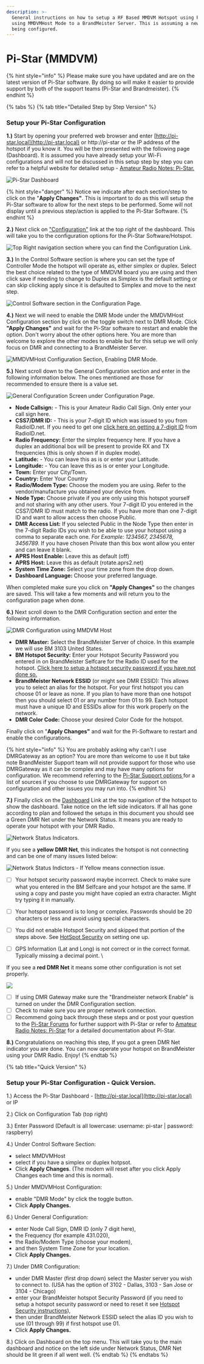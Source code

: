 ```yaml
---
description: >-
  General instructions on how to setup a RF Based MMDVM Hotspot using Pi-Star
  using MMDVMHost Mode to a BrandMeister Server. This is assuming a new hotspot
  being configured.
---
```


# Pi-Star (MMDVM)

{% hint style="info" %}
Please make sure you have updated and are on the latest version of Pi-Star software. By doing so will make it easier to provide support by both of the support teams (Pi-Star and Brandmeister).&#x20;
{% endhint %}

{% tabs %}
{% tab title="Detailed Step by Step Version" %}
### Setup your Pi-Star Configuration

**1.)** Start by opening your preferred web browser and enter [http://pi-star.local](http://pi-star.local) or http://pi-star or the IP address of the hotspot if you know it. You will be then presented with the following page (Dashboard). It is assumed you have already setup your Wi-Fi configurations and will not be discussed in this setup step by step you can refer to a helpful website for detailed setup - [Amateur Radio Notes: Pi-Star.](https://amateurradionotes.com/pi-star.htm)

![Pi-Star Dashboard](<../../../.gitbook/assets/image (117).png>)

{% hint style="danger" %}
Notice we indicate after each section/step to click on the "**Apply Changes"**. This is important to do as this will setup the Pi-Star software to allow for the next steps to be performed. Some will not display until a previous step/action is applied to the Pi-Star Software.&#x20;
{% endhint %}

**2.)** Next click on ["Configuration"](http://pi-star.local/admin/configure.php) link at the top right of the dashboard. This will take you to the configuration options for the Pi-Star Software/Hotspot.

![Top Right navigation section where you can find the Configuration Link.](<../../../.gitbook/assets/image (10).png>)

**3.)** In the Control Software section is where you can set the type of Controller Mode the hotspot will operate as, either simplex or duplex. Select the best choice related to the type of MMDVM board you are using and then click save if needing to change to Duplex as Simplex is the default setting or can skip clicking apply since it is defaulted to Simplex and move to the next step.



![Control Software section in the Configuration Page.](<../../../.gitbook/assets/image (112).png>)

**4.)** Next we will need to enable the DMR Mode under the MMDVMHost Configuration section by click on the toggle switch next to DMR Mode. Click **"Apply Changes"** and wait for the Pi-Star software to restart and enable the option. Don't worry about the other options here. You are more than welcome to explore the other modes to enable but for this setup we will only focus on DMR and connecting to a BrandMeister Server.&#x20;



![MMDVMHost Configuration Section, Enabling DMR Mode.](<../../../.gitbook/assets/image (84).png>)

**5.)** Next scroll down to the General Configuration section and enter in the following information below. The ones mentioned are those for recommended to ensure there is a value set.



![General Configuration Screen under Configuration Page.](<../../../.gitbook/assets/image (122).png>)

* **Node Callsign:** - This is your Amateur Radio Call Sign. Only enter your call sign here.
* **CSS7/DMR ID:** - This is your 7-digit ID which was issued to you from RadioID.net. If you need to get one [click here on getting a 7-digit ID](http://radioid.net) from RadioID.net.
* **Radio Frequency:** Enter the simplex frequency here. If you have a duplex an additional box will be present to provide RX and TX frequencies (this is only shown if in duplex mode).
* **Latitude:** - You can leave this as is or enter your Latitude.
* **Longitude:** - You can leave this as is or enter your Longitude.&#x20;
* **Town:** Enter your City/Town.&#x20;
* **Country:** Enter Your Country
* **Radio/Modem Type:** Choose the modem you are using. Refer to the vendor/manufacture you obtained your device from.&#x20;
* **Node Type:** Choose private if you are only using this hotspot yourself and not sharing with any other users. Your 7-digit ID you entered in the CSS7/DMR ID must match to the radio. If you have more than one 7-digit ID and want to allow access then choose Public.
* **DMR Access List:** If you selected Public in the Node Type then enter in the 7-digit Radio IDs you wish to be able to use  your hotspot using a comma to separate each one. _For Example: 1234567, 2345678, 3456789._ If you have chosen Private than this box wont allow you enter and can leave it blank.&#x20;
* **APRS Host Enable:** Leave this as default (off)
* **APRS Host:** Leave this as default (rotate.aprs2.net)
* **System Time Zone:** Select your time zone from the drop down.
* **Dashboard Language:** Choose your preferred language.&#x20;

When completed make sure you click on **"Apply Changes"** so the changes are saved. This will take a few moments and will return you to the configuration page when done.&#x20;

**6.)** Next scroll down to the DMR Configuration section and enter the following information.

![DMR Configuration using MMDVM Host](<../../../.gitbook/assets/image (69).png>)

* **DMR Master:**  Select the BrandMeister Server of choice. In this example we will use BM 3103 United States.
* **BM Hotspot Security:** Enter your Hotspot Security Password you entered in on BrandMeister Selfcare for the Radio ID used for the hotspot. [Click here to setup a hotspot security password if you have not done so. ](../../../dashboard/hotspot-security.md)
* **BrandMeister Network ESSID** (or might see DMR ESSID): This allows you to select an alias for the hotspot. For your first hotspot you can choose 01 or leave as none. If you plan to have more than one hotspot then you should select 01 or any number from 01 to 99. Each hotspot must have a unique ID and ESSIDs allow for this work properly on the network.
* **DMR Color Code:** Choose your desired Color Code for the hotspot.

Finally click on "**Apply Changes"** and wait for the Pi-Software to restart and enable the configurations.&#x20;

{% hint style="info" %}
You are probably asking why can't I use DMRGateway as an option? You are more than welcome to use it but take note BrandMeister Support team will not provide support for those who use DMRGateway as it can be complex and may have many options for configuration. We recommend referring to the [Pi-Star Support options ](pi-star-support-options.md)for a list of sources if you choose to use DMRGateway for support on configuration and other issues you  may run into.&#x20;
{% endhint %}

**7.)** Finally click on the [Dashboard](http://pi-star.local) Link at the top navigation of the hotspot to show the dashboard. Take notice on the left side indicators. If all has gone according to plan and followed the setups in this document you should see a Green DMR Net under the Network Status. It means you are ready to operate your hotspot with your DMR Radio.&#x20;

![Network Status Indicators.](<../../../.gitbook/assets/image (90).png>)

If you see a **yellow DMR Net**, this indicates the hotspot is not connecting and can be one of many issues listed below:

![Network Status Indictors - If Yellow means connection issue. ](<../../../.gitbook/assets/image (46).png>)

* [ ] Your hotspot security password maybe incorrect. Check to make sure what you entered in the BM Selfcare and your hotspot are the same. If using a copy and paste you might have copied an extra character. Might try typing it in manually.&#x20;
* [ ] Your hotspot password is to long or complex. Passwords should be 20 characters or less and avoid using special characters.&#x20;
* [ ] You did not enable Hotspot Security and skipped that portion of the steps above. See [HotSpot Security](../../../dashboard/hotspot-security.md) on setting one up.&#x20;
* [ ] GPS Information (Lat and Long) is not correct or in the correct format. Typically missing a decimal point. \


If you see a **red DMR Net** it means some other configuration is not set properly.&#x20;

![](<../../../.gitbook/assets/image (94).png>)

* [ ] If using DMR Gateway make sure the "Brandmeister network Enable" is turned on under the DMR Configuration section.
* [ ] Check to make sure you are proper network connection.
* [ ] Recommend going back through these steps and or post your question to the [Pi-Star Forums](https://forum.pistar.uk/) for further support with Pi-Star or refer to [Amateur Radio Notes: Pi-Star](https://amateurradionotes.com/pi-star.htm) for a detailed documentation about Pi-Star.&#x20;

**8.)** Congratulations on reaching this step, If you got a green DMR Net indicator you are done. You can now operate your hotspot on BrandMeister using your DMR Radio. Enjoy!
{% endtab %}

{% tab title="Quick Version" %}
### Setup your Pi-Star Configuration - Quick Version.

1.) Access the Pi-Star Dashboard - [http://pi-star.local](http://pi-star.local) or IP

2.) Click on Configuration Tab (top right)

3.) Enter Password (Default is all lowercase:   username: pi-star | password: raspberry)

4.) Under Control Software Section:

* select MMDVMHost
* select if you have a simplex or duplex hotpsot.&#x20;
* Click **Apply Changes**. (The modem will reset after you click Apply Changes each time and this is normal).

5.) Under MMDVMHost Configuration:

* enable "DMR Mode" by click the toggle button.&#x20;
* Click **Apply Changes.**&#x20;

6.) Under General Configuration:

* enter Node Call Sign, DMR ID (only 7 digit here),&#x20;
* the Frequency (for example 431.020),&#x20;
* the Radio/Modem Type (choose your modem),&#x20;
* and then System Time Zone for your location.&#x20;
* Click **Apply Changes.**&#x20;

7.) Under DMR Configuration:

* under DMR Master (first drop down) select the Master server you wish to connect to. (USA has the option of 3102 - Dallas, 3103 - San Jose or 3104 - Chicago)
* enter your BrandMeister hotspot Security Password (if you need to setup a hotspot security password or need to reset it see [Hotspot Security instructions](../../../dashboard/hotspot-security.md)),&#x20;
* then under BrandMeister Network ESSID select the alias ID you wish to use (01 through 99) if first hotspot use 01.&#x20;
* Click **Apply Changes.**

8.) Click on Dashboard on the top menu. This will take you to the main dashboard and notice on the left side under Network Status, DMR Net should be lit green if all went well.&#x20;
{% endtab %}
{% endtabs %}
